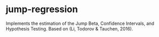 # jump-regression
Implements the estimation of the Jump Beta, Confidence Intervals, and Hypothesis Testing. Based on (Li, Todorov &amp; Tauchen, 2016).
